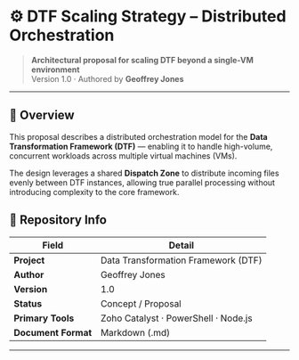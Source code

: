 # ⚙️ DTF Scaling Strategy – Distributed Orchestration  

> **Architectural proposal for scaling DTF beyond a single-VM environment**  
> Version 1.0 · Authored by **Geoffrey Jones**  

---

## 📘 Overview  
This proposal describes a distributed orchestration model for the **Data Transformation Framework (DTF)** — enabling it to handle high-volume, concurrent workloads across multiple virtual machines (VMs).  

The design leverages a shared **Dispatch Zone** to distribute incoming files evenly between DTF instances, allowing true parallel processing without introducing complexity to the core framework.  

## 🧠 Repository Info  

| Field | Detail |
|-------|--------|
| **Project** | Data Transformation Framework (DTF) |
| **Author** | Geoffrey Jones |
| **Version** | 1.0 |
| **Status** | Concept / Proposal |
| **Primary Tools** | Zoho Catalyst · PowerShell · Node.js |
| **Document Format** | Markdown (.md) |

---
